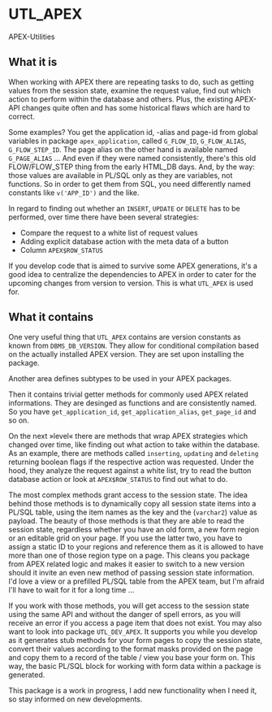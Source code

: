 # UTL_APEX
APEX-Utilities

## What it is
When working with APEX there are repeating tasks to do, such as getting values from the session state, examine the request value, find out which action to perform within the database and others. Plus, the existing APEX-API changes quite often and has some historical flaws which are hard to correct. 

Some examples? You get the application id, -alias and page-id from global variables in package `apex_application`, called `G_FLOW_ID`, `G_FLOW_ALIAS`, `G_FLOW_STEP_ID`. The page alias on the other hand is available named `G_PAGE_ALIAS` ... And even if they were named consistently, there's this old FLOW/FLOW_STEP thing from the early HTML_DB days. And, by the way: those values are available in PL/SQL only as they are variables, not functions. So in order to get them from SQL, you need differently named constants like `v('APP_ID')` and the like.

In regard to finding out whether an `INSERT`, `UPDATE` or `DELETE` has to be performed, over time there have been several strategies:

- Compare the request to a white list of request values
- Adding explicit database action with the meta data of a button
- Column `APEX$ROW_STATUS`

If you develop code that is aimed to survive some APEX generations, it's a good idea to centralize the dependencies to APEX in order to cater for the upcoming changes from version to version. This is what `UTL_APEX` is used for.

## What it contains
One very useful thing that `UTL_APEX` contains are version constants as known from `DBMS_DB_VERSION`. They allow for conditional compilation based on the actually installed APEX version. They are set upon installing the package.

Another area defines subtypes to be used in your APEX packages. 

Then it contains trivial getter methods for commonly used APEX related informations. They are desinged as functions and are consistently named. So you have `get_application_id`, `get_application_alias`, `get_page_id` and so on.

On the next »level« there are methods that wrap APEX strategies which changed over time, like finding out what action to take within the database. As an example, there are methods called `inserting`, `updating` and `deleting` returning boolean flags if the respective action was requested. Under the hood, they analyze the request against a white list, try to read the button database action or look at `APEX$ROW_STATUS` to find out what to do.

The most complex methods grant access to the session state. The idea behind those methods is to dynamically copy all session state items into a PL/SQL table, using the item names as the key and the (`varchar2`) value as payload. The beauty of those methods is that they are able to read the session state, regardless whether you have an old form, a new form region or an editable grid on your page. If you use the latter two, you have to assign a static ID to your regions and reference them as it is allowed to have more than one of those region type on a page. This cleans you package from APEX related logic and makes it easier to switch to a new version should it invite an even new method of passing session state information. I'd love a view or a prefilled PL/SQL table from the APEX team, but I'm afraid I'll have to wait for it for a long time ...

If you work with those methods, you will get access to the session state using the same API and without the danger of spell errors, as you will receive an error if you access a page item that does not exist. You may also want to look into package `UTL_DEV_APEX`. It supports you while you develop as it generates stub methods for your form pages to copy the session state, convert their values according to the format masks provided on the page and copy them to a record of the table / view you base your form on. This way, the basic PL/SQL block for working with form data within a package is generated.

This package is a work in progress, I add new functionality when I need it, so stay informed on new developments.
